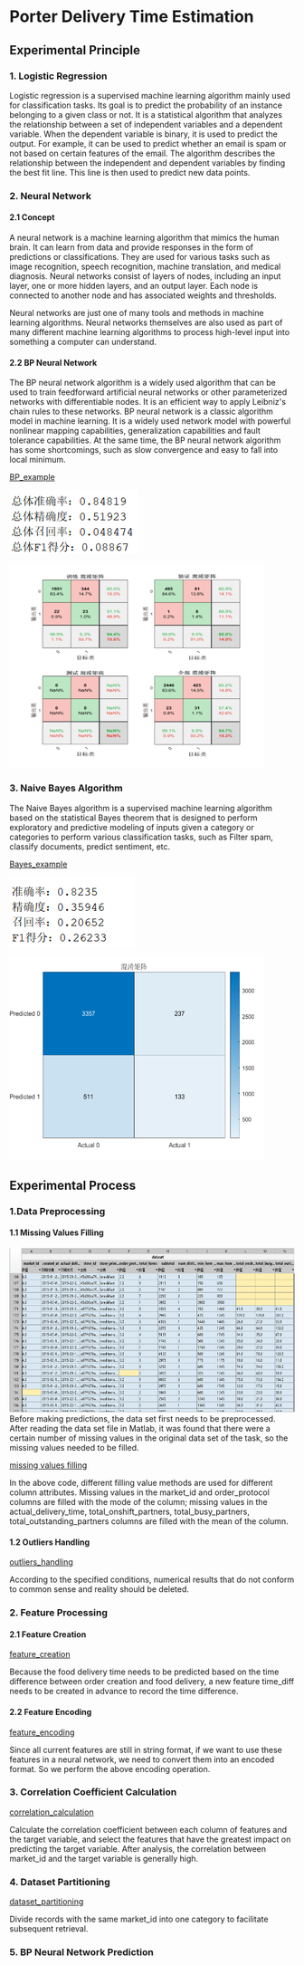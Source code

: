 # Porter Delivery Time Estimation
## Experimental Principle
### 1. Logistic Regression  
Logistic regression is a supervised machine learning algorithm mainly used for classification tasks. Its goal is to predict the probability of an instance belonging to a given class or not. It is a statistical algorithm that analyzes the relationship between a set of independent variables and a dependent variable. When the dependent variable is binary, it is used to predict the output. For example, it can be used to predict whether an email is spam or not based on certain features of the email. The algorithm describes the relationship between the independent and dependent variables by finding the best fit line. This line is then used to predict new data points.
### 2. Neural Network
#### 2.1 Concept
A neural network is a machine learning algorithm that mimics the human brain. It can learn from data and provide responses in the form of predictions or classifications. They are used for various tasks such as image recognition, speech recognition, machine translation, and medical diagnosis. Neural networks consist of layers of nodes, including an input layer, one or more hidden layers, and an output layer. Each node is connected to another node and has associated weights and thresholds.

Neural networks are just one of many tools and methods in machine learning algorithms. Neural networks themselves are also used as part of many different machine learning algorithms to process high-level input into something a computer can understand.
#### 2.2 BP Neural Network
The BP neural network algorithm is a widely used algorithm that can be used to train feedforward artificial neural networks or other parameterized networks with differentiable nodes. It is an efficient way to apply Leibniz's chain rules to these networks. BP neural network is a classic algorithm model in machine learning. It is a widely used network model with powerful nonlinear mapping capabilities, generalization capabilities and fault tolerance capabilities. At the same time, the BP neural network algorithm has some shortcomings, such as slow convergence and easy to fall into local minimum.

[BP_example](https://github.com/Houming-Huang/PDTE/blob/main/BP_example.m)

[![BP指标](https://github.com/Houming-Huang/PDTE/blob/main/images/BP_Exa/%E6%8C%87%E6%A0%87.png)](https://github.com/Houming-Huang/PDTE/blob/main/images/BP_Exa/)

<img src="https://github.com/Houming-Huang/PDTE/blob/main/images/BP_Exa/%E6%B7%B7%E6%B7%86%E7%9F%A9%E9%98%B5.png" alt="BP混淆矩阵" height="360" width="450"/>

### 3. Naive Bayes Algorithm
The Naive Bayes algorithm is a supervised machine learning algorithm based on the statistical Bayes theorem that is designed to perform exploratory and predictive modeling of inputs given a category or categories to perform various classification tasks, such as Filter spam, classify documents, predict sentiment, etc.

[Bayes_example](https://github.com/Houming-Huang/PDTE/blob/main/Bayes_example.m)

[![Bayes指标](https://github.com/Houming-Huang/PDTE/blob/main/images/Bayes_Exa/%E6%8C%87%E6%A0%87.png)](https://github.com/Houming-Huang/PDTE/blob/main/images/Bayes_Exa/)

<img src="https://github.com/Houming-Huang/PDTE/blob/main/images/Bayes_Exa/%E6%B7%B7%E6%B7%86%E7%9F%A9%E9%98%B5.png" alt="Bayes混淆矩阵" height="360" width="450"/>

## Experimental Process
### 1.Data Preprocessing
#### 1.1 Missing Values Filling
<img src="https://github.com/Houming-Huang/PDTE/blob/main/images/missing_values.png" alt="缺失值" height="290" width="700"/>
Before making predictions, the data set first needs to be preprocessed. After reading the data set file in Matlab, it was found that there were a certain number of missing values in the original data set of the task, so the missing values needed to be filled.  

[missing values filling](https://github.com/Houming-Huang/PDTE/blob/main/missing_values_filling.m)

In the above code, different filling value methods are used for different column attributes. Missing values in the market_id and order_protocol columns are filled with the mode of the column; missing values in the actual_delivery_time, total_onshift_partners, total_busy_partners, total_outstanding_partners columns are filled with the mean of the column.
#### 1.2 Outliers Handling
[outliers_handling](https://github.com/Houming-Huang/PDTE/blob/main/outliers_handling.m)

According to the specified conditions, numerical results that do not conform to common sense and reality should be deleted.
### 2. Feature Processing
#### 2.1 Feature Creation
[feature_creation](https://github.com/Houming-Huang/PDTE/blob/main/feature_creation.m)

Because the food delivery time needs to be predicted based on the time difference between order creation and food delivery, a new feature time_diff needs to be created in advance to record the time difference.
#### 2.2 Feature Encoding
[feature_encoding](https://github.com/Houming-Huang/PDTE/blob/main/feature_encoding.m)

Since all current features are still in string format, if we want to use these features in a neural network, we need to convert them into an encoded format. So we perform the above encoding operation.
### 3. Correlation Coefficient Calculation
[correlation_calculation](https://github.com/Houming-Huang/PDTE/blob/main/correlation_calculation.m)

Calculate the correlation coefficient between each column of features and the target variable, and select the features that have the greatest impact on predicting the target variable. After analysis, the correlation between market_id and the target variable is generally high.
### 4. Dataset Partitioning
[dataset_partitioning](https://github.com/Houming-Huang/PDTE/blob/main/dataset_partitioning.m)

Divide records with the same market_id into one category to facilitate subsequent retrieval.
### 5. BP Neural Network Prediction
